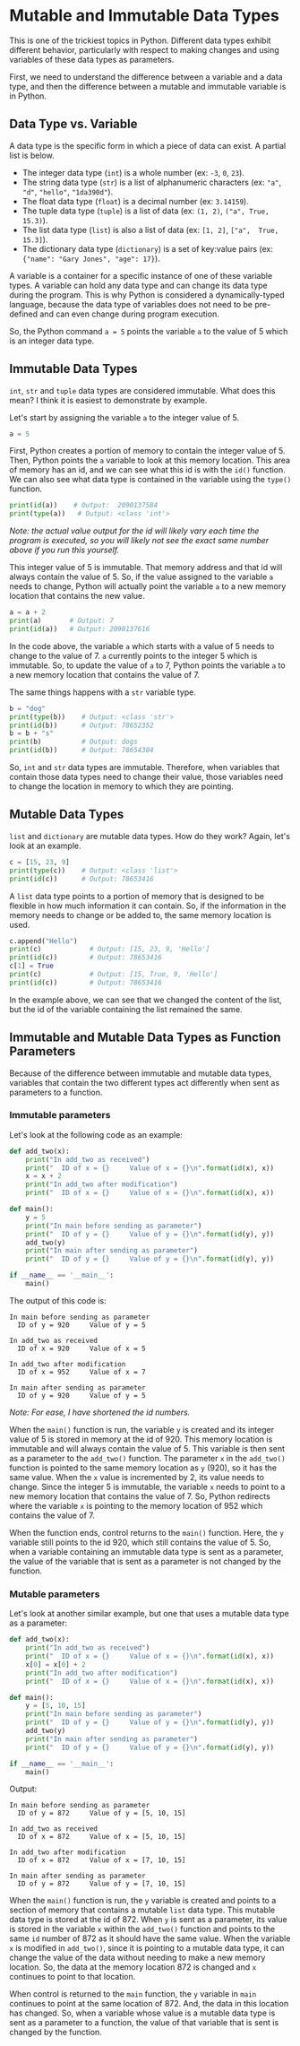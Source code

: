 # Mutable and Immutable Data Types

This is one of the trickiest topics in Python.  Different data types
exhibit different behavior, particularly with respect to making changes and
using variables of these data types as parameters.

First, we need to understand the difference between a variable and a data type,
and then the difference between a mutable and immutable variable is in Python.

## Data Type vs. Variable
A data type is the specific form in which a piece of data can exist.  A 
partial list is below.
* The integer data type (`int`) is a whole number (ex: `-3`, `0`, `23`).
* The string data type (`str`) is a list of alphanumeric characters (ex: `"a"`, 
  `"d"`, `"hello"`, `"1da390d"`).  
* The float data type (`float`) is a decimal number (ex: `3.14159`).
* The tuple data type (`tuple`) is a list of data (ex: `(1, 2)`, `("a", True, 
  15.3)`).
* The list data type (`list`) is also a list of data (ex: `[1, 2]`, `["a", 
  True, 15.3]`).
* The dictionary data type (`dictionary`) is a set of key:value pairs (ex: 
  `{"name": "Gary Jones", "age": 17}`).  
  
A variable is a container for a specific instance of one of these variable 
types.  A variable can hold any data type and can change its data
type during the program.  This is why Python is considered a dynamically-typed
language, because the data type of variables does not need to be pre-defined
and can even change during program execution.

So, the Python command `a = 5` points the variable `a` to the value of 5 which
is an integer data type.

## Immutable Data Types
`int`, `str` and `tuple` data types are considered immutable.  What does
this mean?  I think it is easiest to demonstrate by example.

Let's start by assigning the variable `a` to the integer value of 5.
```python
a = 5
```
First, Python creates a portion of memory to contain the integer value of 5.
Then, Python points the `a` variable to look at this memory location.
This area of memory has an id, and we can see what this id is with the `id()` 
function.  We can also see what data type is contained in the variable using
the `type()` function.
```python
print(id(a))    # Output:  2090137584
print(type(a))   # Output: <class 'int'>
```
_Note: the actual value output for the id will likely vary each time the 
program is executed, so you will likely not see the exact same number above if 
you run this yourself._

This integer value of 5 is immutable.  That memory address and that id will
always contain the value of 5.  So, if the value assigned to the variable `a`
needs to change, Python will actually point the variable `a` to a new memory
location that contains the new value.
```python
a = a + 2
print(a)       # Output: 7
print(id(a))   # Output: 2090137616
```
In the code above, the variable `a` which starts with a value of 5 needs to
change to the value of 7.  `a` currently points to the integer 5 which is 
immutable.  So, to update the value of `a` to 7, Python points the variable `a`
to a new memory location that contains the value of 7.  

The same things happens with a `str` variable type.
```python
b = "dog"
print(type(b))    # Output: <class 'str'>
print(id(b))      # Output: 78652352
b = b + "s"
print(b)          # Output: dogs
print(id(b))      # Output: 78654304
```

So, `int` and `str` data types are immutable.  Therefore, when variables that
contain those data types need to change their value, those variables need to 
change the location in memory to which they are pointing.

## Mutable Data Types
`list` and `dictionary` are mutable data types.  How do they work?  Again,
let's look at an example.

```python
c = [15, 23, 9]
print(type(c))    # Output: <class 'list'>
print(id(c))      # Output: 78653416
```
A `list` data type points to a portion of memory that is designed to be 
flexible in how much information it can contain.  So, if the information in
the memory needs to change or be added to, the same memory location is used.

```python
c.append("Hello")
print(c)            # Output: [15, 23, 9, 'Hello']
print(id(c))        # Output: 78653416
c[1] = True
print(c)            # Output: [15, True, 9, 'Hello']
print(id(c))        # Output: 78653416
```
In the example above, we can see that we changed the content of the list, but
the id of the variable containing the list remained the same.

## Immutable and Mutable Data Types as Function Parameters
Because of the difference between immutable and mutable data types, variables
that contain the two different types act differently when sent as parameters
to a function.

### Immutable parameters
Let's look at the following code as an example:
```python
def add_two(x):
    print("In add_two as received")
    print("  ID of x = {}     Value of x = {}\n".format(id(x), x))
    x = x + 2
    print("In add_two after modification")
    print("  ID of x = {}     Value of x = {}\n".format(id(x), x))

def main():
    y = 5
    print("In main before sending as parameter")
    print("  ID of y = {}     Value of y = {}\n".format(id(y), y))
    add_two(y)
    print("In main after sending as parameter")
    print("  ID of y = {}     Value of y = {}\n".format(id(y), y))

if __name__ == '__main__':
    main()
```
The output of this code is:
```
In main before sending as parameter
  ID of y = 920     Value of y = 5

In add_two as received
  ID of x = 920     Value of x = 5

In add_two after modification
  ID of x = 952     Value of x = 7

In main after sending as parameter
  ID of y = 920     Value of y = 5
```
_Note: For ease, I have shortened the id numbers._

When the `main()` function is run, the variable `y` is created and its integer
value of 5 is stored in memory at the id of 920.  This memory location is
immutable and will always contain the value of 5.  This variable is then sent
as a parameter to the `add_two()` function.  The parameter `x` in the 
`add_two()` function is pointed to the same memory location as `y` (920), so it 
has the same value.  When the `x` value is incremented by 2, its value needs
to change.  Since the integer 5 is immutable, the variable `x` needs to point
to a new memory location that contains the value of 7.  So, Python redirects
where the variable `x` is pointing to the memory location of 952 which contains
the value of 7.  

When the function ends, control returns to the `main()` function.  Here, the
`y` variable still points to the id 920, which still contains the value of 5.
So, when a variable containing an immutable data type is sent as a parameter,
the value of the variable that is sent as a parameter is not changed by the 
function.

### Mutable parameters
Let's look at another similar example, but one that uses a mutable data type as
a parameter:
```python
def add_two(x):
    print("In add_two as received")
    print("  ID of x = {}     Value of x = {}\n".format(id(x), x))
    x[0] = x[0] + 2
    print("In add_two after modification")
    print("  ID of x = {}     Value of x = {}\n".format(id(x), x))

def main():
    y = [5, 10, 15]
    print("In main before sending as parameter")
    print("  ID of y = {}     Value of y = {}\n".format(id(y), y))
    add_two(y)
    print("In main after sending as parameter")
    print("  ID of y = {}     Value of y = {}\n".format(id(y), y))

if __name__ == '__main__':
    main()
```
Output:
```
In main before sending as parameter
  ID of y = 872     Value of y = [5, 10, 15]

In add_two as received
  ID of x = 872     Value of x = [5, 10, 15]

In add_two after modification
  ID of x = 872     Value of x = [7, 10, 15]

In main after sending as parameter
  ID of y = 872     Value of y = [7, 10, 15]

```
When the `main()` function is run, the `y` variable is created and points to a
section of memory that contains a mutable `list` data type.
This mutable data type is stored at the id of 872.  When `y` is sent as a
parameter, its value is stored in the variable `x` within the `add_two()`
function and points to the same `id` number of 872 as it should have the same
value.  When the variable `x` is modified in
`add_two()`, since it is pointing to a mutable data type, it can change the 
value of the
data without needing to make a new memory location.  So, the data at the 
memory location 872 is changed and `x` continues to point to that location.

When control is returned to the `main` function, the `y` variable in `main`
continues to point at the same location of 872.  And, the data in this location
has changed.  So, when a variable whose value is a mutable data type is sent as 
a parameter to a function, the value of that variable that is sent is 
changed by the function.